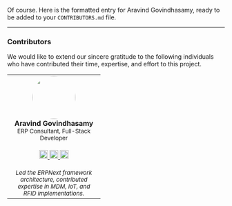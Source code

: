Of course. Here is the formatted entry for Aravind Govindhasamy, ready to be added to your `CONTRIBUTORS.md` file.

---

### Contributors

We would like to extend our sincere gratitude to the following individuals who have contributed their time, expertise, and effort to this project.

<table>
  <tr>
    <td align="center" width="200">
      <img src="https://avatars.githubusercontent.com/u/70104627?v=4" width="100" height="100" style="border-radius:50%;"><br>
      <b>Aravind Govindhasamy</b><br>
      <sub>ERP Consultant, Full-Stack Developer</sub><br><br>
      <a href="https://github.com/aravind-govindhasamy">
        <img src="https://cdn.jsdelivr.net/npm/simple-icons@v9/icons/github.svg" width="20" height="20">
      </a>
      <a href="https://linkedin.com/in/aravind-govindhasamy-064486280/">
        <img src="https://cdn.jsdelivr.net/npm/simple-icons@v9/icons/linkedin.svg" width="20" height="20">
      </a>
      <a href="http://aravind-govindhasamy.github.io/">
        <img src="https://cdn.jsdelivr.net/npm/simple-icons@v9/icons/googlechrome.svg" width="20" height="20">
      </a>
      <br><br>
      <sub><i>Led the ERPNext framework architecture, contributed expertise in MDM, IoT, and RFID implementations.</i></sub>
    </td>
  </tr>
  
</table>

